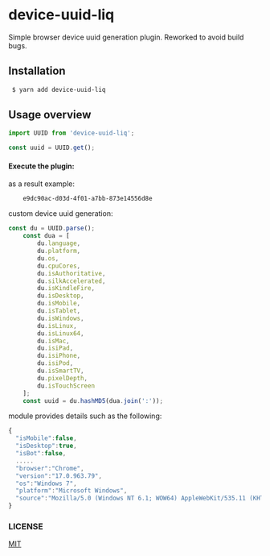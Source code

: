 # device-uuid-liq
Simple browser device uuid generation plugin. Reworked to avoid build bugs.

## Installation

```bash
 $ yarn add device-uuid-liq
```

## Usage overview

```javascript
import UUID from 'device-uuid-liq';

const uuid = UUID.get();
```

#### Execute the plugin:
as a result example:
```
    e9dc90ac-d03d-4f01-a7bb-873e14556d8e
```

custom device uuid generation:
```javascript
const du = UUID.parse();
    const dua = [
        du.language,
        du.platform,
        du.os,
        du.cpuCores,
        du.isAuthoritative,
        du.silkAccelerated,
        du.isKindleFire,
        du.isDesktop,
        du.isMobile,
        du.isTablet,
        du.isWindows,
        du.isLinux,
        du.isLinux64,
        du.isMac,
        du.isiPad,
        du.isiPhone,
        du.isiPod,
        du.isSmartTV,
        du.pixelDepth,
        du.isTouchScreen
    ];
    const uuid = du.hashMD5(dua.join(':'));
```


module provides details such as the following:

```js
{
  "isMobile":false,
  "isDesktop":true,
  "isBot":false,
  .....
  "browser":"Chrome",
  "version":"17.0.963.79",
  "os":"Windows 7",
  "platform":"Microsoft Windows",
  "source":"Mozilla/5.0 (Windows NT 6.1; WOW64) AppleWebKit/535.11 (KHTML, like Gecko) Chrome/17.0.963.79..."
}

```

### LICENSE

[MIT](LICENSE)
